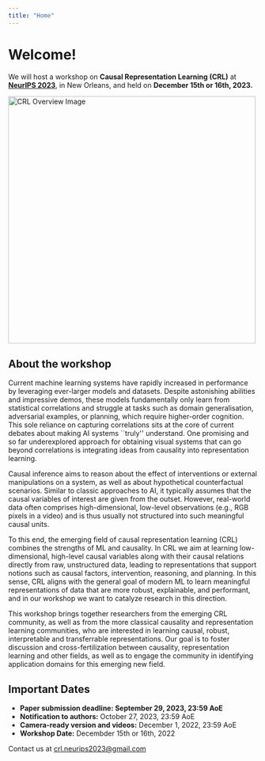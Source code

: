 ```yaml
---
title: "Home"
---
```


# Welcome!

We will host a workshop on **Causal Representation Learning (CRL)** at [**NeurIPS 2023**](https://nips.cc/), in New Orleans, and held on **December 15th or 16th, 2023.**

<a href="https://arxiv.org/abs/2102.11107"> <img src="logo_new.png" alt="CRL Overview Image" width="500px"/></a>

## About the workshop

Current machine learning systems have rapidly increased in performance by leveraging ever-larger models and datasets. Despite astonishing abilities and impressive demos, these models fundamentally only learn from statistical correlations and struggle at tasks such as domain generalisation, adversarial examples, or planning, which require higher-order cognition. This sole reliance on capturing correlations sits at the core of current debates about making AI systems ``truly'' understand. One promising and so far underexplored approach for obtaining visual systems that can go beyond correlations is integrating ideas from causality into representation learning.

Causal inference aims to reason about the effect of interventions or external manipulations on a system, as well as about hypothetical counterfactual scenarios. Similar to classic approaches to AI, it typically assumes that the causal variables of interest are given from the outset. However, real-world data often comprises high-dimensional, low-level observations (e.g., RGB pixels in a video) and is thus usually not structured into such meaningful causal units. 

To this end, the emerging field of causal representation learning (CRL) combines the strengths of ML and causality. In CRL we aim at learning low-dimensional, high-level causal variables along with their causal relations directly from raw, unstructured data, leading to representations that support notions such as causal factors, intervention, reasoning, and planning. In this sense, CRL aligns with the general goal of modern ML to learn meaningful representations of data that are more robust, explainable, and performant, and in our workshop we want to catalyze research in this direction.

This workshop brings together researchers from the emerging CRL community, as well as from the more classical causality and representation learning communities, who are interested in learning causal, robust, interpretable and transferrable representations. Our goal is to foster discussion and cross-fertilization between causality, representation learning and other fields, as well as to engage the community in identifying application domains for this emerging new field. 

## Important Dates

* **Paper submission deadline: September 29, 2023, 23:59 AoE**
* **Notification to authors:** October 27, 2023, 23:59 AoE
* **Camera-ready version and videos:** December 1, 2022, 23:59 AoE
* **Workshop Date:** Decembder 15th or 16th, 2022

Contact us at <crl.neurips2023@gmail.com>
